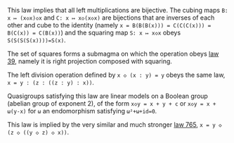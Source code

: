 This law implies that all left multiplications are bijective.  The cubing maps `B: x ↦ (x◇x)◇x` and `C: x ↦ x◇(x◇x)` are bijections that are inverses of each other and cube to the identity (namely `x = B(B(B(x))) = C(C(C(x))) = B(C(x)) = C(B(x))`) and the squaring map `S: x ↦ x◇x` obeys `S(S(S(S(x))))=S(x)`.

The set of squares forms a submagma on which the operation obeys [law 39](https://teorth.github.io/equational_theories/implications/?39), namely it is right projection composed with squaring.

The left division operation defined by `x ◇ (x : y) = y` obeys the same law, `x = y : (z : ((z : y) : x))`.

Quasigroups satisfying this law are linear models on a Boolean group (abelian group of exponent 2), of the form `x◇y = x + y + c` or `x◇y = x + ω(y-x)` for `ω` an endomorphism satisfying `ω²+ω+id=0`.

This law is implied by the very similar and much stronger [law 765](https://teorth.github.io/equational_theories/implications/?765), `x = y ◇ (z ◇ ((y ◇ z) ◇ x))`.
